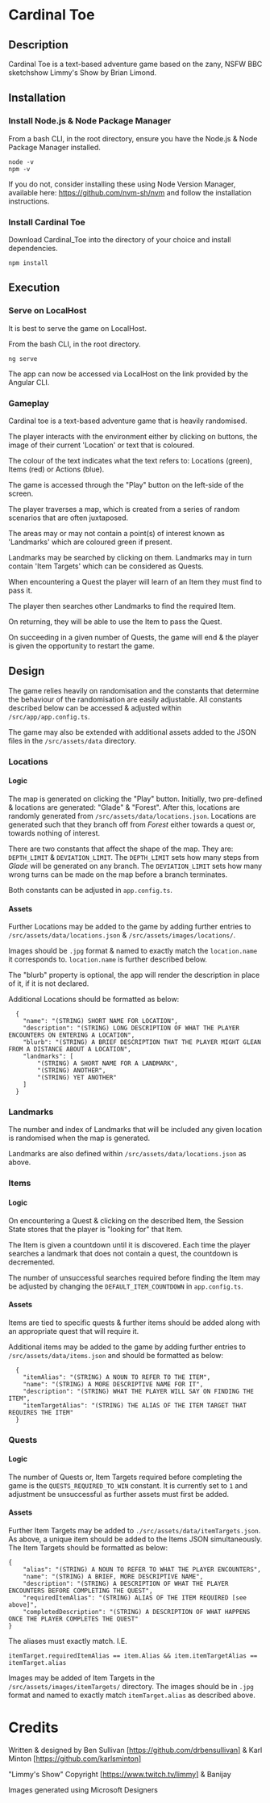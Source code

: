 # Cardinal Toe
## Description
Cardinal Toe is a text-based adventure game based on the zany, NSFW BBC sketchshow Limmy's Show by Brian Limond.


## Installation
### Install Node.js & Node Package Manager
From a bash CLI, in the root directory, ensure you have the Node.js & Node Package Manager installed.
```
node -v
npm -v
```
If you do not, consider installing these using Node Version Manager, available here: https://github.com/nvm-sh/nvm and follow the installation instructions.
### Install Cardinal Toe
Download Cardinal_Toe into the directory of your choice and install dependencies.
```
npm install
```



## Execution
### Serve on LocalHost
It is best to serve the game on LocalHost.

From the bash CLI, in the root directory.
```
ng serve
```
The app can now be accessed via LocalHost on the link provided by the Angular CLI.


### Gameplay
Cardinal toe is a text-based adventure game that is heavily randomised.

The player interacts with the environment either by clicking on buttons, the image of their current 'Location' or text that is coloured.

The colour of the text indicates what the text refers to: Locations (green), Items (red) or Actions (blue).

The game is accessed through the "Play" button on the left-side of the screen.

The player traverses a map, which is created from a series of random scenarios that are often juxtaposed.

The areas may or may not contain a point(s) of interest known as 'Landmarks' which are coloured green if present.

Landmarks may be searched by clicking on them. Landmarks may in turn contain 'Item Targets' which can be considered as Quests. 

When encountering a Quest the player will learn of an Item they must find to pass it.

The player then searches other Landmarks to find the required Item.

On returning, they will be able to use the Item to pass the Quest.

On succeeding in a given number of Quests, the game will end & the player is given the opportunity to restart the game.



## Design
The game relies heavily on randomisation and the constants that determine the behaviour of the randomisation are easily adjustable. All constants described below can be accessed & adjusted within `/src/app/app.config.ts`.

The game may also be extended with additional assets added to the JSON files in the `/src/assets/data` directory.

### Locations
#### Logic
The map is generated on clicking the "Play" button. Initially, two pre-defined & locations are generated: "Glade" & "Forest". After this, locations are randomly generated from `/src/assets/data/locations.json`. Locations are generated such that they branch off from _Forest_ either towards a quest or, towards nothing of interest.

There are two constants that affect the shape of the map. They are: `DEPTH_LIMIT` & `DEVIATION_LIMIT`. The `DEPTH_LIMIT` sets how many steps from _Glade_ will be generated on any branch. The `DEVIATION_LIMIT` sets how many wrong turns can be made on the map before a branch terminates.

Both constants can be adjusted in `app.config.ts`.

#### Assets
Further Locations may be added to the game by adding further entries to `/src/assets/data/locations.json` & `/src/assets/images/locations/`.

Images should be `.jpg` format & named to exactly match the `location.name` it corresponds to. `location.name` is further described below.

The "blurb" property is optional, the app will render the description in place of it, if it is not declared.

Additional Locations should be formatted as below:

```
  {
    "name": "(STRING) SHORT NAME FOR LOCATION",
    "description": "(STRING) LONG DESCRIPTION OF WHAT THE PLAYER ENCOUNTERS ON ENTERING A LOCATION",
    "blurb": "(STRING) A BRIEF DESCRIPTION THAT THE PLAYER MIGHT GLEAN FROM A DISTANCE ABOUT A LOCATION",
    "landmarks": [
        "(STRING) A SHORT NAME FOR A LANDMARK",
        "(STRING) ANOTHER",
        "(STRING) YET ANOTHER"
    ]
  }
```

### Landmarks
The number and index of Landmarks that will be included any given location is randomised when the map is generated.

Landmarks are also defined within `/src/assets/data/locations.json` as above.

### Items
#### Logic
On encountering a Quest & clicking on the described Item, the Session State stores that the player is "looking for" that Item.

The Item is given a countdown until it is discovered. Each time the player searches a landmark that does not contain a quest, the countdown is decremented.

The number of unsuccessful searches required before finding the Item may be adjusted by changing the `DEFAULT_ITEM_COUNTDOWN` in `app.config.ts`.

#### Assets
Items are tied to specific quests & further items should be added along with an appropriate quest that will require it.

Additional items may be added to the game by adding further entries to `/src/assets/data/items.json` and should be formatted as below:

```
  {
    "itemAlias": "(STRING) A NOUN TO REFER TO THE ITEM",
    "name": "(STRING) A MORE DESCRIPTIVE NAME FOR IT",
    "description": "(STRING) WHAT THE PLAYER WILL SAY ON FINDING THE ITEM",
    "itemTargetAlias": "(STRING) THE ALIAS OF THE ITEM TARGET THAT REQUIRES THE ITEM"
  }
```

### Quests

#### Logic
The number of Quests or, Item Targets required before completing the game is the `QUESTS_REQUIRED_TO_WIN` constant. It is currently set to `1` and adjustment be unsuccessful as further assets must first be added.

#### Assets
Further Item Targets may be added to `./src/assets/data/itemTargets.json`. As above, a unique item should be added to the Items JSON simultaneously. The Item Targets should be formatted as below:
```
{
    "alias": "(STRING) A NOUN TO REFER TO WHAT THE PLAYER ENCOUNTERS",
    "name": "(STRING) A BRIEF, MORE DESCRIPTIVE NAME",
    "description": "(STRING) A DESCRIPTION OF WHAT THE PLAYER ENCOUNTERS BEFORE COMPLETING THE QUEST",
    "requiredItemAlias": "(STRING) ALIAS OF THE ITEM REQUIRED [see above]",
    "completedDescription": "(STRING) A DESCRIPTION OF WHAT HAPPENS ONCE THE PLAYER COMPLETES THE QUEST"
}
```

The aliases must exactly match. I.E. 
```
itemTarget.requiredItemAlias == item.Alias && item.itemTargetAlias == itemTarget.alias
```

Images may be added of Item Targets in the `/src/assets/images/itemTargets/` directory. The images should be in `.jpg` format and named to exactly match `itemTarget.alias` as described above.

# Credits
Written & designed by Ben Sullivan [https://github.com/drbensullivan] & Karl Minton [https://github.com/karlsminton]

"Limmy's Show" Copyright [https://www.twitch.tv/limmy] & Banijay

Images generated using Microsoft Designers